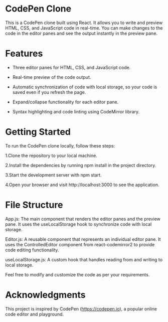 # CodePen Clone
This is a CodePen clone built using React. It allows you to write and preview HTML, CSS, and JavaScript code in real-time. You can make changes to the code in the editor panes and see the output instantly in the preview pane.

# Features
- Three editor panes for HTML, CSS, and JavaScript code.

- Real-time preview of the code output.

- Automatic synchronization of code with local storage, so your code is saved even if you refresh the page.

- Expand/collapse functionality for each editor pane.

- Syntax highlighting and code linting using CodeMirror library.

# Getting Started
To run the CodePen clone locally, follow these steps:

1.Clone the repository to your local machine.

2.Install the dependencies by running npm install in the project directory.

3.Start the development server with npm start.

4.Open your browser and visit http://localhost:3000 to see the application.

# File Structure
App.js: The main component that renders the editor panes and the preview pane. It uses the useLocalStorage hook to synchronize code with local storage.

Editor.js: A reusable component that represents an individual editor pane. It uses the ControlledEditor component from react-codemirror2 to provide code editing functionality.

useLocalStorage.js: A custom hook that handles reading from and writing to local storage.

Feel free to modify and customize the code as per your requirements.

# Acknowledgments
This project is inspired by CodePen (https://codepen.io), a popular online code editor and playground.




